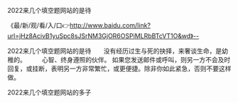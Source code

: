 2022来几个填空题网站的是待

《最/新/观/看/入/口👉http://www.baidu.com/link?url=jHz8AcivB1yuSpc8sJSrNM3GjOR6OSPiMLRbBTcVT1O&wd》--

2022来几个填空题网站的是待　　没有经历过生与死的抉择，来奢谈生命，是幼稚的。
　　   心智、终身遵照的伙伴。
如果您发送邮件或呼叫，则另一方不会及时回复，或挂断，表明另一方非常繁忙，或更便捷。除非你如此紧急，否则不要这样做。





2022来几个填空题网站的多子
